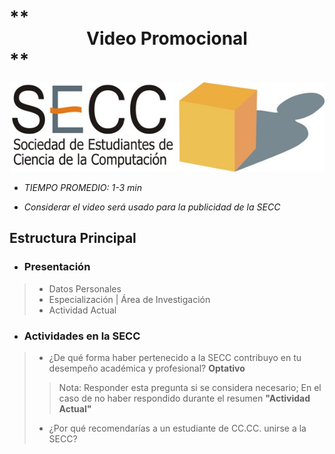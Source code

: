 # ** <center> Video Promocional </center> **

![alt text](logo_secc.png "SECC")


* _TIEMPO PROMEDIO: 1-3 min_

* _Considerar el video será usado para la publicidad de la SECC_

## Estructura Principal


* ### **Presentación**
>* Datos Personales
>* Especialización | Área de Investigación
>* Actividad Actual

* ### **Actividades en la SECC**
>* ¿De qué forma haber pertenecido a la SECC contribuyo en tu desempeño académica y profesional?  __Optativo__
>>Nota: Responder esta pregunta si se considera necesario; En el caso de no haber respondido durante el resumen __"Actividad Actual"__
>* ¿Por qué recomendarías a un estudiante de CC.CC. unirse a la SECC?
